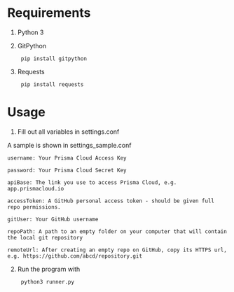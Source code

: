 # Requirements
1. Python 3
2. GitPython

        pip install gitpython
3. Requests

        pip install requests
# Usage
1. Fill out all variables in settings.conf

A sample is shown in settings_sample.conf

	username: Your Prisma Cloud Access Key

	password: Your Prisma Cloud Secret Key

	apiBase: The link you use to access Prisma Cloud, e.g. app.prismacloud.io

	accessToken: A GitHub personal access token - should be given full repo permissions.

	gitUser: Your GitHub username

	repoPath: A path to an empty folder on your computer that will contain the local git repository

	remoteUrl: After creating an empty repo on GitHub, copy its HTTPS url, e.g. https://github.com/abcd/repository.git

2. Run the program with

        python3 runner.py

